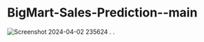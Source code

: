 # BigMart-Sales-Prediction--main

![Screenshot 2024-04-02 235624](https://github.com/Manish7272/Sales-Price-Prediction-Model--Main/assets/71213166/b34d37c7-f2b9-4f83-a9ee-86d2005c9f61)
.
.
